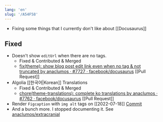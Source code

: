 ```yaml
---
lang: 'en'
slug: '/A54F58'
---
```


- Fixing some things that I currently don't like about [[Docusaurus]]

## Fixed

- Doesn't show `editUrl` when there are no tags.
  - Fixed & Contributed & Merged
  - [fix(theme): show blog post edit link even when no tag & not truncated by anaclumos · #7727 · facebook/docusaurus](https://github.com/facebook/docusaurus/pull/7727) [[Pull Request]]
- Algolia [[한국어|Korean]] Translations
  - Fixed & Contributed & Merged
  - [chore(theme-translations): complete ko translations by anaclumos · #7762 · facebook/docusaurus](https://github.com/facebook/docusaurus/pull/7762) [[Pull Request]]
- Render `Figcaption` with `img alt` tags on [[2022-07-18]] [Commit](https://github.com/anaclumos/extracranial/commit/cefd8c5b46b2a5c2df2a52e176a97d233387c14b)
- And a bunch more. I stopped documenting it. See [anaclumos/extracranial](https://github.com/anaclumos/extracranial)
